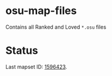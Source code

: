 # osu-map-files

Contains all Ranked and Loved `*.osu` files

# Status

Last mapset ID: [1596423](https://osu.ppy.sh/beatmapsets/1596423).
